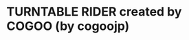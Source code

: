 <!--
id: 20927392908
link: http://tumblr.atmos.org/post/20927392908/turntable-rider-created-by-cogoo-by-cogoojp
slug: turntable-rider-created-by-cogoo-by-cogoojp
date: Wed Apr 11 2012 15:46:50 GMT-0700 (PDT)
publish: 2012-04-011
tags: 
title: TURNTABLE RIDER created by COGOO (by cogoojp)
-->


TURNTABLE RIDER created by COGOO (by cogoojp)
=============================================



